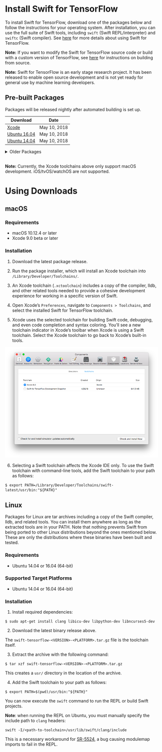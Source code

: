 # Install Swift for TensorFlow

To install Swift for TensorFlow, download one of the packages below and follow the instructions for your operating system. After installation, you can use the full suite of Swift tools, including `swift` (Swift REPL/interpreter) and `swiftc` (Swift compiler). See [here](Usage.md) for more details about using Swift for TensorFlow.

**Note:** If you want to modify the Swift for TensorFlow source code or build with a custom version of TensorFlow, see [here](https://github.com/google/swift/blob/tensorflow/README.md) for instructions on building from source.

**Note:** Swift for TensorFlow is an early stage research project. It has been released to enable open source development and is not yet ready for general use by machine learning developers.

## Pre-built Packages

Packages will be released nightly after automated building is set up.

| Download | Date |
|----------|------|
| [Xcode](https://storage.googleapis.com/swift-tensorflow/mac/swift-tensorflow-DEVELOPMENT-2018-05-10-a-osx.pkg) | May 10, 2018 |
| [Ubuntu 16.04](https://storage.googleapis.com/swift-tensorflow/ubuntu16.04/swift-tensorflow-DEVELOPMENT-2018-05-10-a-ubuntu16.04.tar.gz) | May 10, 2018 |
| [Ubuntu 14.04](https://storage.googleapis.com/swift-tensorflow/ubuntu14.04/swift-tensorflow-DEVELOPMENT-2018-05-10-a-ubuntu14.04.tar.gz) | May 10, 2018 |

<details>
  <summary>Older Packages</summary>

### Xcode

| Download |
|----------|
| [April 26, 2018](https://storage.googleapis.com/swift-tensorflow/mac/swift-tensorflow-DEVELOPMENT-2018-04-26-a-osx.pkg) |
| [May 3, 2018](https://storage.googleapis.com/swift-tensorflow/mac/swift-tensorflow-DEVELOPMENT-2018-05-03-a-osx.pkg) |

### Ubuntu 16.04

| Download |
|----------|
| [April 26, 2018](https://storage.googleapis.com/swift-tensorflow/ubuntu16.04/swift-tensorflow-DEVELOPMENT-2018-04-26-a-ubuntu16.04.tar.gz) |
| [May 3, 2018](https://storage.googleapis.com/swift-tensorflow/ubuntu16.04/swift-tensorflow-DEVELOPMENT-2018-05-03-a-ubuntu16.04.tar.gz) |

### Ubuntu 14.04

| Download |
|----------|
| [April 26, 2018](https://storage.googleapis.com/swift-tensorflow/ubuntu14.04/swift-tensorflow-DEVELOPMENT-2018-04-26-a-ubuntu14.04.tar.gz) |
| [May 3, 2018](https://storage.googleapis.com/swift-tensorflow/ubuntu14.04/swift-tensorflow-DEVELOPMENT-2018-05-03-a-ubuntu14.04.tar.gz) |

</details>
<br/>

**Note:** Currently, the Xcode toolchains above only support macOS development. iOS/tvOS/watchOS are not supported.

# Using Downloads

## macOS

### Requirements

* macOS 10.12.4 or later
* Xcode 9.0 beta or later

### Installation

1. Download the latest package release.

2. Run the package installer, which will install an Xcode toolchain into `/Library/Developer/Toolchains/`.

3. An Xcode toolchain (`.xctoolchain`) includes a copy of the compiler, lldb, and other related tools needed to provide a cohesive development experience for working in a specific version of Swift.

4. Open Xcode’s `Preferences`, navigate to `Components > Toolchains`, and select the installed Swift for TensorFlow toolchain.

5. Xcode uses the selected toolchain for building Swift code, debugging, and even code completion and syntax coloring. You’ll see a new toolchain indicator in Xcode’s toolbar when Xcode is using a Swift toolchain. Select the Xcode toolchain to go back to Xcode’s built-in tools.

<p align="center">
  <img src="docs/images/Installation-XcodePreferences.png?raw=true" alt="Select toolchain in Xcode preferences."/>
</p>

6. Selecting a Swift toolchain affects the Xcode IDE only. To use the Swift toolchain with command-line tools, add the Swift toolchain to your path as follows:

```
$ export PATH=/Library/Developer/Toolchains/swift-latest/usr/bin:"${PATH}"
```

## Linux

Packages for Linux are tar archives including a copy of the Swift compiler, lldb, and related tools. You can install them anywhere as long as the extracted tools are in your PATH.
Note that nothing prevents Swift from being ported to other Linux distributions beyond the ones mentioned below. These are only the distributions where these binaries have been built and tested.

### Requirements

* Ubuntu 14.04 or 16.04 (64-bit)

### Supported Target Platforms

* Ubuntu 14.04 or 16.04 (64-bit)

### Installation

1. Install required dependencies:

```
$ sudo apt-get install clang libicu-dev libpython-dev libncurses5-dev
```

2. Download the latest binary release above.

The `swift-tensorflow-<VERSION>-<PLATFORM>.tar.gz` file is the toolchain itself.

3. Extract the archive with the following command:

```
$ tar xzf swift-tensorflow-<VERSION>-<PLATFORM>.tar.gz
```

This creates a `usr/` directory in the location of the archive.

4. Add the Swift toolchain to your path as follows:

```
$ export PATH=$(pwd)/usr/bin:"${PATH}"
```

You can now execute the `swift` command to run the REPL or build Swift projects.

**Note**: when running the REPL on Ubuntu, you must manually specify the include path to `clang` headers:

```
swift -I/<path-to-toolchain>/usr/lib/swift/clang/include
```

This is a necessary workaround for [SR-5524](https://bugs.swift.org/browse/SR-5524), a bug causing modulemap imports to fail in the REPL.
